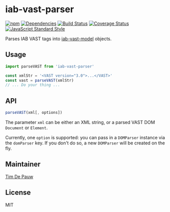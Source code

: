 # iab-vast-parser

[![npm](https://img.shields.io/npm/v/iab-vast-parser.svg)](https://www.npmjs.com/package/iab-vast-parser) [![Dependencies](https://img.shields.io/david/zentrick/iab-vast-parser.svg)](https://david-dm.org/zentrick/iab-vast-parser) [![Build Status](https://img.shields.io/travis/zentrick/iab-vast-parser/master.svg)](https://travis-ci.org/zentrick/iab-vast-parser) [![Coverage Status](https://img.shields.io/coveralls/zentrick/iab-vast-parser/master.svg)](https://coveralls.io/r/zentrick/iab-vast-parser) [![JavaScript Standard Style](https://img.shields.io/badge/code%20style-standard-brightgreen.svg)](https://github.com/feross/standard)

Parses IAB VAST tags into
[iab-vast-model](https://www.npmjs.com/package/iab-vast-model) objects.

## Usage

```js
import parseVAST from 'iab-vast-parser'

const xmlStr = '<VAST version="3.0">...</VAST>'
const vast = parseVAST(xmlStr)
// ... Do your thing ...
```

## API

```js
parseVAST(xml[, options])
```

The parameter `xml` can be either an XML string, or a parsed VAST DOM `Document`
or `Element`.

Currently, one `option` is supported: you can pass in a `DOMParser` instance
via the `domParser` key. If you don't do so, a new `DOMParser` will be created
on the fly.

## Maintainer

[Tim De Pauw](https://github.com/timdp)

## License

MIT

